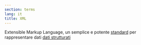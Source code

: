 ```yaml
---
section: terms
lang: it
title: XML
---
```


Extensible Markup Language, un semplice e potente [standard](/glossary/en/standard/) per rappresentare dati [dati strutturati](/glossary/it/structured-data/)
